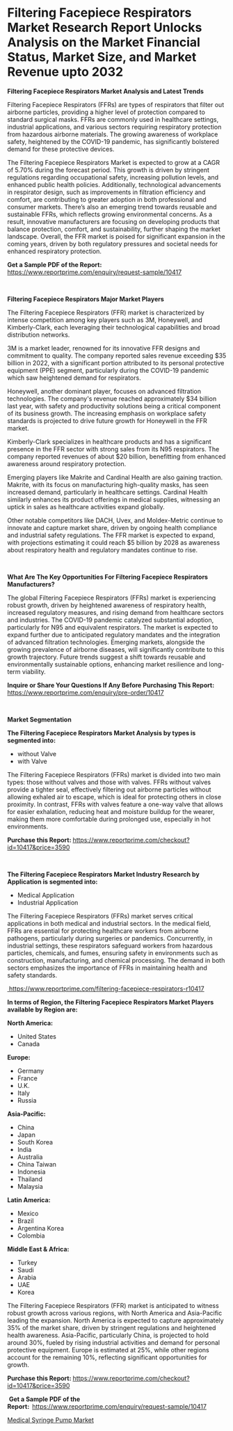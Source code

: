 <p><h1>Filtering Facepiece Respirators Market Research Report Unlocks Analysis on the Market Financial Status, Market Size, and Market Revenue upto 2032</h1></p><p><strong>Filtering Facepiece Respirators Market Analysis and Latest Trends</strong></p>
<p><p>Filtering Facepiece Respirators (FFRs) are types of respirators that filter out airborne particles, providing a higher level of protection compared to standard surgical masks. FFRs are commonly used in healthcare settings, industrial applications, and various sectors requiring respiratory protection from hazardous airborne materials. The growing awareness of workplace safety, heightened by the COVID-19 pandemic, has significantly bolstered demand for these protective devices.</p><p>The Filtering Facepiece Respirators Market is expected to grow at a CAGR of 5.70% during the forecast period. This growth is driven by stringent regulations regarding occupational safety, increasing pollution levels, and enhanced public health policies. Additionally, technological advancements in respirator design, such as improvements in filtration efficiency and comfort, are contributing to greater adoption in both professional and consumer markets. There’s also an emerging trend towards reusable and sustainable FFRs, which reflects growing environmental concerns. As a result, innovative manufacturers are focusing on developing products that balance protection, comfort, and sustainability, further shaping the market landscape. Overall, the FFR market is poised for significant expansion in the coming years, driven by both regulatory pressures and societal needs for enhanced respiratory protection.</p></p>
<p><strong>Get a Sample PDF of the Report:&nbsp;</strong> <a href="https://www.reportprime.com/enquiry/request-sample/10417?utm_campaign=3181&utm_medium=2&utm_source=Github&utm_content=ia&utm_term=20032025&utm_id=filtering-facepiece-respirators">https://www.reportprime.com/enquiry/request-sample/10417</a></p>
<p>&nbsp;</p>
<p><strong>Filtering Facepiece Respirators Major Market Players</strong></p>
<p><p>The Filtering Facepiece Respirators (FFR) market is characterized by intense competition among key players such as 3M, Honeywell, and Kimberly-Clark, each leveraging their technological capabilities and broad distribution networks. </p><p>3M is a market leader, renowned for its innovative FFR designs and commitment to quality. The company reported sales revenue exceeding $35 billion in 2022, with a significant portion attributed to its personal protective equipment (PPE) segment, particularly during the COVID-19 pandemic which saw heightened demand for respirators.</p><p>Honeywell, another dominant player, focuses on advanced filtration technologies. The company's revenue reached approximately $34 billion last year, with safety and productivity solutions being a critical component of its business growth. The increasing emphasis on workplace safety standards is projected to drive future growth for Honeywell in the FFR market.</p><p>Kimberly-Clark specializes in healthcare products and has a significant presence in the FFR sector with strong sales from its N95 respirators. The company reported revenues of about $20 billion, benefitting from enhanced awareness around respiratory protection.</p><p>Emerging players like Makrite and Cardinal Health are also gaining traction. Makrite, with its focus on manufacturing high-quality masks, has seen increased demand, particularly in healthcare settings. Cardinal Health similarly enhances its product offerings in medical supplies, witnessing an uptick in sales as healthcare activities expand globally.</p><p>Other notable competitors like DACH, Uvex, and Moldex-Metric continue to innovate and capture market share, driven by ongoing health compliance and industrial safety regulations. The FFR market is expected to expand, with projections estimating it could reach $5 billion by 2028 as awareness about respiratory health and regulatory mandates continue to rise.</p></p>
<p>&nbsp;</p>
<p><strong>What Are The Key Opportunities For Filtering Facepiece Respirators Manufacturers?</strong></p>
<p><p>The global Filtering Facepiece Respirators (FFRs) market is experiencing robust growth, driven by heightened awareness of respiratory health, increased regulatory measures, and rising demand from healthcare sectors and industries. The COVID-19 pandemic catalyzed substantial adoption, particularly for N95 and equivalent respirators. The market is expected to expand further due to anticipated regulatory mandates and the integration of advanced filtration technologies. Emerging markets, alongside the growing prevalence of airborne diseases, will significantly contribute to this growth trajectory. Future trends suggest a shift towards reusable and environmentally sustainable options, enhancing market resilience and long-term viability.</p></p>
<p><strong>Inquire or Share Your Questions If Any Before Purchasing This Report:</strong> <a href="https://www.reportprime.com/enquiry/pre-order/10417?utm_campaign=3181&utm_medium=2&utm_source=Github&utm_content=ia&utm_term=20032025&utm_id=filtering-facepiece-respirators">https://www.reportprime.com/enquiry/pre-order/10417</a></p>
<p>&nbsp;</p>
<p><strong>Market Segmentation</strong></p>
<p><strong>The Filtering Facepiece Respirators Market Analysis by types is segmented into:</strong></p>
<p><ul><li>without Valve</li><li>with Valve</li></ul></p>
<p><p>The Filtering Facepiece Respirators (FFRs) market is divided into two main types: those without valves and those with valves. FFRs without valves provide a tighter seal, effectively filtering out airborne particles without allowing exhaled air to escape, which is ideal for protecting others in close proximity. In contrast, FFRs with valves feature a one-way valve that allows for easier exhalation, reducing heat and moisture buildup for the wearer, making them more comfortable during prolonged use, especially in hot environments.</p></p>
<p><strong>Purchase this Report:&nbsp;</strong><a href="https://www.reportprime.com/checkout?id=10417&price=3590&utm_campaign=3181&utm_medium=2&utm_source=Github&utm_content=ia&utm_term=20032025&utm_id=filtering-facepiece-respirators">https://www.reportprime.com/checkout?id=10417&price=3590</a></p>
<p>&nbsp;</p>
<p><strong>The Filtering Facepiece Respirators Market Industry Research by Application is segmented into:</strong></p>
<p><ul><li>Medical Application</li><li>Industrial Application</li></ul></p>
<p><p>The Filtering Facepiece Respirators (FFRs) market serves critical applications in both medical and industrial sectors. In the medical field, FFRs are essential for protecting healthcare workers from airborne pathogens, particularly during surgeries or pandemics. Concurrently, in industrial settings, these respirators safeguard workers from hazardous particles, chemicals, and fumes, ensuring safety in environments such as construction, manufacturing, and chemical processing. The demand in both sectors emphasizes the importance of FFRs in maintaining health and safety standards.</p></p>
<p><a href="https://www.reportprime.com/filtering-facepiece-respirators-r10417?utm_campaign=3181&utm_medium=2&utm_source=Github&utm_content=ia&utm_term=20032025&utm_id=filtering-facepiece-respirators">&nbsp;https://www.reportprime.com/filtering-facepiece-respirators-r10417</a></p>
<p><strong>In terms of Region, the Filtering Facepiece Respirators Market Players available by Region are:</strong></p>
<p>
    <p> <strong> North America: </strong>
        <ul>
            <li>United States</li>
            <li>Canada</li>
        </ul>
        </p> 
    <p> <strong> Europe: </strong>
        <ul>
            <li>Germany</li>
            <li>France</li>
            <li>U.K.</li>
            <li>Italy</li>
            <li>Russia</li>
        </ul>
        </p> 
    <p> <strong> Asia-Pacific: </strong>
        <ul>
            <li>China</li>
            <li>Japan</li>
            <li>South Korea</li>
            <li>India</li>
            <li>Australia</li>
            <li>China Taiwan</li>
            <li>Indonesia</li>
            <li>Thailand</li>
            <li>Malaysia</li>
        </ul>
        </p> 
    <p> <strong> Latin America: </strong>
        <ul>
            <li>Mexico</li>
            <li>Brazil</li>
            <li>Argentina Korea</li>
            <li>Colombia</li>
        </ul>
        </p> 
    <p> <strong> Middle East & Africa: </strong>
        <ul>
            <li>Turkey</li>
            <li>Saudi</li>
            <li>Arabia</li>
            <li>UAE</li>
            <li>Korea</li>
        </ul>
    </p>
    </p>
<p><p>The Filtering Facepiece Respirators (FFR) market is anticipated to witness robust growth across various regions, with North America and Asia-Pacific leading the expansion. North America is expected to capture approximately 35% of the market share, driven by stringent regulations and heightened health awareness. Asia-Pacific, particularly China, is projected to hold around 30%, fueled by rising industrial activities and demand for personal protective equipment. Europe is estimated at 25%, while other regions account for the remaining 10%, reflecting significant opportunities for growth.</p></p>
<p><strong>Purchase this Report: </strong><a href="https://www.reportprime.com/checkout?id=10417&price=3590&utm_campaign=3181&utm_medium=2&utm_source=Github&utm_content=ia&utm_term=20032025&utm_id=filtering-facepiece-respirators">https://www.reportprime.com/checkout?id=10417&price=3590</a></p>
<p>&nbsp;<strong>Get a Sample PDF of the Report:&nbsp;&nbsp;</strong><a href="https://www.reportprime.com/enquiry/request-sample/10417?utm_campaign=3181&utm_medium=2&utm_source=Github&utm_content=ia&utm_term=20032025&utm_id=filtering-facepiece-respirators">https://www.reportprime.com/enquiry/request-sample/10417</a></p>
<p><strong></strong></p>
<p><p><a href="https://github.com/awalinfucci/Market-Research-Report-List-1/blob/main/medical-syringe-pump-market.md?utm_campaign=3181&utm_medium=2&utm_source=Github&utm_content=ia&utm_term=20032025&utm_id=filtering-facepiece-respirators">Medical Syringe Pump Market</a></p></p>